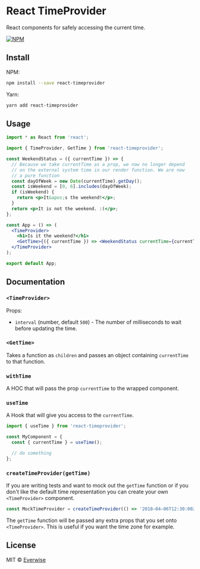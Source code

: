 # React TimeProvider

React components for safely accessing the current time.

[![NPM](https://img.shields.io/npm/v/react-timeprovider.svg)](https://www.npmjs.com/package/react-timeprovider)

## Install

NPM:

```bash
npm install --save react-timeprovider
```

Yarn:

```bash
yarn add react-timeprovider
```

## Usage

```jsx
import * as React from 'react';

import { TimeProvider, GetTime } from 'react-timeprovider';

const WeekendStatus = ({ currentTime }) => {
  // Because we take currentTime as a prop, we now no longer depend
  // on the external system time in our render function. We are now
  // a pure function
  const dayOfWeek = new Date(currentTime).getDay();
  const isWeekend = [0, 6].includes(dayOfWeek);
  if (isWeekend) {
    return <p>It&apos;s the weekend!</p>;
  }
  return <p>It is not the weekend. :(</p>;
};

const App = () => (
  <TimeProvider>
    <h1>Is it the weekend?</h1>
    <GetTime>{({ currentTime }) => <WeekendStatus currentTime={currentTime} />}</GetTime>
  </TimeProvider>
);

export default App;
```

## Documentation

### `<TimeProvider>`

Props:

* `interval` (number, default `500`) - The number of milliseconds to wait before
  updating the time.

### `<GetTime>`

Takes a function as `children` and passes an object containing `currentTime` to
that function.

### `withTime`

A HOC that will pass the prop `currentTime` to the wrapped component.

### `useTime`

A Hook that will give you access to the `currentTime`.

```jsx
import { useTime } from 'react-timeprovider';

const MyComponent = {
  const { currentTime } = useTime();

  // do something
};
```

### `createTimeProvider(getTime)`

If you are writing tests and want to mock out the `getTime` function or if you
don't like the default time representation you can create your own
`<TimeProvider>` component.

```jsx
const MockTimeProvider = createTimeProvider(() => '2018–04–06T12:30:00Z');
```

The `getTime` function will be passed any extra props that you set onto
`<TimeProvider>`. This is useful if you want the time zone for example.

## License

MIT © [Everwise](https://github.com/everwise)
